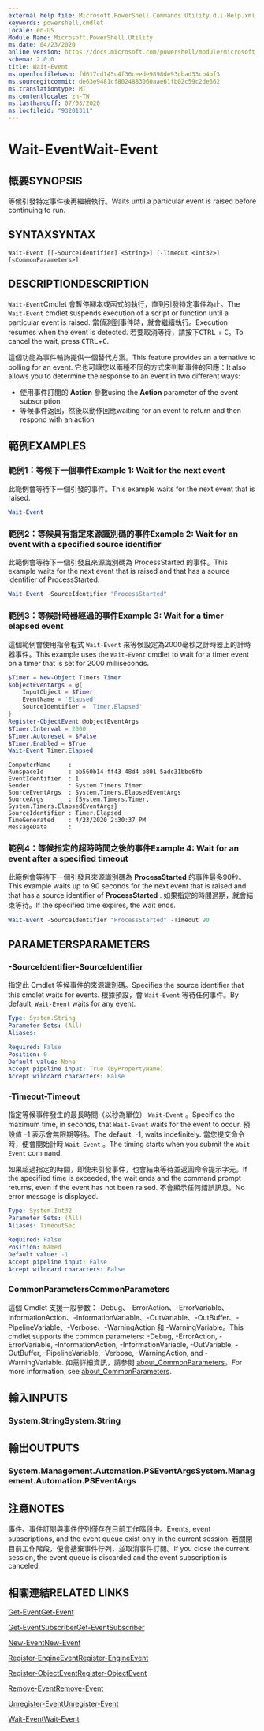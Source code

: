 ```yaml
---
external help file: Microsoft.PowerShell.Commands.Utility.dll-Help.xml
keywords: powershell,cmdlet
Locale: en-US
Module Name: Microsoft.PowerShell.Utility
ms.date: 04/23/2020
online version: https://docs.microsoft.com/powershell/module/microsoft.powershell.utility/wait-event?view=powershell-7&WT.mc_id=ps-gethelp
schema: 2.0.0
title: Wait-Event
ms.openlocfilehash: fd617cd145c4f36ceede9898de93cbad33cb4bf3
ms.sourcegitcommit: de63e9481cf8024883060aae61fb02c59c2de662
ms.translationtype: MT
ms.contentlocale: zh-TW
ms.lasthandoff: 07/03/2020
ms.locfileid: "93201311"
---
```

# <span data-ttu-id="c3322-103">Wait-Event</span><span class="sxs-lookup"><span data-stu-id="c3322-103">Wait-Event</span></span>

## <span data-ttu-id="c3322-104">概要</span><span class="sxs-lookup"><span data-stu-id="c3322-104">SYNOPSIS</span></span>
<span data-ttu-id="c3322-105">等候引發特定事件後再繼續執行。</span><span class="sxs-lookup"><span data-stu-id="c3322-105">Waits until a particular event is raised before continuing to run.</span></span>

## <span data-ttu-id="c3322-106">SYNTAX</span><span class="sxs-lookup"><span data-stu-id="c3322-106">SYNTAX</span></span>

```
Wait-Event [[-SourceIdentifier] <String>] [-Timeout <Int32>] [<CommonParameters>]
```

## <span data-ttu-id="c3322-107">DESCRIPTION</span><span class="sxs-lookup"><span data-stu-id="c3322-107">DESCRIPTION</span></span>

<span data-ttu-id="c3322-108">`Wait-Event`Cmdlet 會暫停腳本或函式的執行，直到引發特定事件為止。</span><span class="sxs-lookup"><span data-stu-id="c3322-108">The `Wait-Event` cmdlet suspends execution of a script or function until a particular event is raised.</span></span> <span data-ttu-id="c3322-109">當偵測到事件時，就會繼續執行。</span><span class="sxs-lookup"><span data-stu-id="c3322-109">Execution resumes when the event is detected.</span></span> <span data-ttu-id="c3322-110">若要取消等待，請按下<kbd>CTRL</kbd> + <kbd>C</kbd>。</span><span class="sxs-lookup"><span data-stu-id="c3322-110">To cancel the wait, press <kbd>CTRL</kbd>+<kbd>C</kbd>.</span></span>

<span data-ttu-id="c3322-111">這個功能為事件輪詢提供一個替代方案。</span><span class="sxs-lookup"><span data-stu-id="c3322-111">This feature provides an alternative to polling for an event.</span></span> <span data-ttu-id="c3322-112">它也可讓您以兩種不同的方式來判斷事件的回應：</span><span class="sxs-lookup"><span data-stu-id="c3322-112">It also allows you to determine the response to an event in two different ways:</span></span>

- <span data-ttu-id="c3322-113">使用事件訂閱的 **Action** 參數</span><span class="sxs-lookup"><span data-stu-id="c3322-113">using the **Action** parameter of the event subscription</span></span>
- <span data-ttu-id="c3322-114">等候事件返回，然後以動作回應</span><span class="sxs-lookup"><span data-stu-id="c3322-114">waiting for an event to return and then respond with an action</span></span>

## <span data-ttu-id="c3322-115">範例</span><span class="sxs-lookup"><span data-stu-id="c3322-115">EXAMPLES</span></span>

### <span data-ttu-id="c3322-116">範例1：等候下一個事件</span><span class="sxs-lookup"><span data-stu-id="c3322-116">Example 1: Wait for the next event</span></span>

<span data-ttu-id="c3322-117">此範例會等待下一個引發的事件。</span><span class="sxs-lookup"><span data-stu-id="c3322-117">This example waits for the next event that is raised.</span></span>

```powershell
Wait-Event
```

### <span data-ttu-id="c3322-118">範例2：等候具有指定來源識別碼的事件</span><span class="sxs-lookup"><span data-stu-id="c3322-118">Example 2: Wait for an event with a specified source identifier</span></span>

<span data-ttu-id="c3322-119">此範例會等待下一個引發且來源識別碼為 ProcessStarted 的事件。</span><span class="sxs-lookup"><span data-stu-id="c3322-119">This example waits for the next event that is raised and that has a source identifier of ProcessStarted.</span></span>

```powershell
Wait-Event -SourceIdentifier "ProcessStarted"
```

### <span data-ttu-id="c3322-120">範例3：等候計時器經過的事件</span><span class="sxs-lookup"><span data-stu-id="c3322-120">Example 3: Wait for a timer elapsed event</span></span>

<span data-ttu-id="c3322-121">這個範例會使用指令程式 `Wait-Event` 來等候設定為2000毫秒之計時器上的計時器事件。</span><span class="sxs-lookup"><span data-stu-id="c3322-121">This example uses the `Wait-Event` cmdlet to wait for a timer event on a timer that is set for 2000 milliseconds.</span></span>

```powershell
$Timer = New-Object Timers.Timer
$objectEventArgs = @{
    InputObject = $Timer
    EventName = 'Elapsed'
    SourceIdentifier = 'Timer.Elapsed'
}
Register-ObjectEvent @objectEventArgs
$Timer.Interval = 2000
$Timer.Autoreset = $False
$Timer.Enabled = $True
Wait-Event Timer.Elapsed
```

```Output
ComputerName     :
RunspaceId       : bb560b14-ff43-48d4-b801-5adc31bbc6fb
EventIdentifier  : 1
Sender           : System.Timers.Timer
SourceEventArgs  : System.Timers.ElapsedEventArgs
SourceArgs       : {System.Timers.Timer, System.Timers.ElapsedEventArgs}
SourceIdentifier : Timer.Elapsed
TimeGenerated    : 4/23/2020 2:30:37 PM
MessageData      :
```

### <span data-ttu-id="c3322-122">範例4：等候指定的超時時間之後的事件</span><span class="sxs-lookup"><span data-stu-id="c3322-122">Example 4: Wait for an event after a specified timeout</span></span>

<span data-ttu-id="c3322-123">此範例會等待下一個引發且來源識別碼為 **ProcessStarted** 的事件最多90秒。</span><span class="sxs-lookup"><span data-stu-id="c3322-123">This example waits up to 90 seconds for the next event that is raised and that has a source identifier of **ProcessStarted** .</span></span> <span data-ttu-id="c3322-124">如果指定的時間過期，就會結束等待。</span><span class="sxs-lookup"><span data-stu-id="c3322-124">If the specified time expires, the wait ends.</span></span>

```powershell
Wait-Event -SourceIdentifier "ProcessStarted" -Timeout 90
```

## <span data-ttu-id="c3322-125">PARAMETERS</span><span class="sxs-lookup"><span data-stu-id="c3322-125">PARAMETERS</span></span>

### <span data-ttu-id="c3322-126">-SourceIdentifier</span><span class="sxs-lookup"><span data-stu-id="c3322-126">-SourceIdentifier</span></span>

<span data-ttu-id="c3322-127">指定此 Cmdlet 等候事件的來源識別碼。</span><span class="sxs-lookup"><span data-stu-id="c3322-127">Specifies the source identifier that this cmdlet waits for events.</span></span>
<span data-ttu-id="c3322-128">根據預設，會 `Wait-Event` 等待任何事件。</span><span class="sxs-lookup"><span data-stu-id="c3322-128">By default, `Wait-Event` waits for any event.</span></span>

```yaml
Type: System.String
Parameter Sets: (All)
Aliases:

Required: False
Position: 0
Default value: None
Accept pipeline input: True (ByPropertyName)
Accept wildcard characters: False
```

### <span data-ttu-id="c3322-129">-Timeout</span><span class="sxs-lookup"><span data-stu-id="c3322-129">-Timeout</span></span>

<span data-ttu-id="c3322-130">指定等候事件發生的最長時間（以秒為單位） `Wait-Event` 。</span><span class="sxs-lookup"><span data-stu-id="c3322-130">Specifies the maximum time, in seconds, that `Wait-Event` waits for the event to occur.</span></span> <span data-ttu-id="c3322-131">預設值 -1 表示會無限期等待。</span><span class="sxs-lookup"><span data-stu-id="c3322-131">The default, -1, waits indefinitely.</span></span> <span data-ttu-id="c3322-132">當您提交命令時，便會開始計時 `Wait-Event` 。</span><span class="sxs-lookup"><span data-stu-id="c3322-132">The timing starts when you submit the `Wait-Event` command.</span></span>

<span data-ttu-id="c3322-133">如果超過指定的時間，即使未引發事件，也會結束等待並返回命令提示字元。</span><span class="sxs-lookup"><span data-stu-id="c3322-133">If the specified time is exceeded, the wait ends and the command prompt returns, even if the event has not been raised.</span></span> <span data-ttu-id="c3322-134">不會顯示任何錯誤訊息。</span><span class="sxs-lookup"><span data-stu-id="c3322-134">No error message is displayed.</span></span>

```yaml
Type: System.Int32
Parameter Sets: (All)
Aliases: TimeoutSec

Required: False
Position: Named
Default value: -1
Accept pipeline input: False
Accept wildcard characters: False
```

### <span data-ttu-id="c3322-135">CommonParameters</span><span class="sxs-lookup"><span data-stu-id="c3322-135">CommonParameters</span></span>

<span data-ttu-id="c3322-136">這個 Cmdlet 支援一般參數：-Debug、-ErrorAction、-ErrorVariable、-InformationAction、-InformationVariable、-OutVariable、-OutBuffer、-PipelineVariable、-Verbose、-WarningAction 和 -WarningVariable。</span><span class="sxs-lookup"><span data-stu-id="c3322-136">This cmdlet supports the common parameters: -Debug, -ErrorAction, -ErrorVariable, -InformationAction, -InformationVariable, -OutVariable, -OutBuffer, -PipelineVariable, -Verbose, -WarningAction, and -WarningVariable.</span></span> <span data-ttu-id="c3322-137">如需詳細資訊，請參閱 [about_CommonParameters](https://go.microsoft.com/fwlink/?LinkID=113216)。</span><span class="sxs-lookup"><span data-stu-id="c3322-137">For more information, see [about_CommonParameters](https://go.microsoft.com/fwlink/?LinkID=113216).</span></span>

## <span data-ttu-id="c3322-138">輸入</span><span class="sxs-lookup"><span data-stu-id="c3322-138">INPUTS</span></span>

### <span data-ttu-id="c3322-139">System.String</span><span class="sxs-lookup"><span data-stu-id="c3322-139">System.String</span></span>

## <span data-ttu-id="c3322-140">輸出</span><span class="sxs-lookup"><span data-stu-id="c3322-140">OUTPUTS</span></span>

### <span data-ttu-id="c3322-141">System.Management.Automation.PSEventArgs</span><span class="sxs-lookup"><span data-stu-id="c3322-141">System.Management.Automation.PSEventArgs</span></span>

## <span data-ttu-id="c3322-142">注意</span><span class="sxs-lookup"><span data-stu-id="c3322-142">NOTES</span></span>

<span data-ttu-id="c3322-143">事件、事件訂閱與事件佇列僅存在目前工作階段中。</span><span class="sxs-lookup"><span data-stu-id="c3322-143">Events, event subscriptions, and the event queue exist only in the current session.</span></span> <span data-ttu-id="c3322-144">若關閉目前工作階段，便會捨棄事件佇列，並取消事件訂閱。</span><span class="sxs-lookup"><span data-stu-id="c3322-144">If you close the current session, the event queue is discarded and the event subscription is canceled.</span></span>

## <span data-ttu-id="c3322-145">相關連結</span><span class="sxs-lookup"><span data-stu-id="c3322-145">RELATED LINKS</span></span>

[<span data-ttu-id="c3322-146">Get-Event</span><span class="sxs-lookup"><span data-stu-id="c3322-146">Get-Event</span></span>](Get-Event.md)

[<span data-ttu-id="c3322-147">Get-EventSubscriber</span><span class="sxs-lookup"><span data-stu-id="c3322-147">Get-EventSubscriber</span></span>](Get-EventSubscriber.md)

[<span data-ttu-id="c3322-148">New-Event</span><span class="sxs-lookup"><span data-stu-id="c3322-148">New-Event</span></span>](New-Event.md)

[<span data-ttu-id="c3322-149">Register-EngineEvent</span><span class="sxs-lookup"><span data-stu-id="c3322-149">Register-EngineEvent</span></span>](Register-EngineEvent.md)

[<span data-ttu-id="c3322-150">Register-ObjectEvent</span><span class="sxs-lookup"><span data-stu-id="c3322-150">Register-ObjectEvent</span></span>](Register-ObjectEvent.md)

[<span data-ttu-id="c3322-151">Remove-Event</span><span class="sxs-lookup"><span data-stu-id="c3322-151">Remove-Event</span></span>](Remove-Event.md)

[<span data-ttu-id="c3322-152">Unregister-Event</span><span class="sxs-lookup"><span data-stu-id="c3322-152">Unregister-Event</span></span>](Unregister-Event.md)

[<span data-ttu-id="c3322-153">Wait-Event</span><span class="sxs-lookup"><span data-stu-id="c3322-153">Wait-Event</span></span>](Wait-Event.md)
